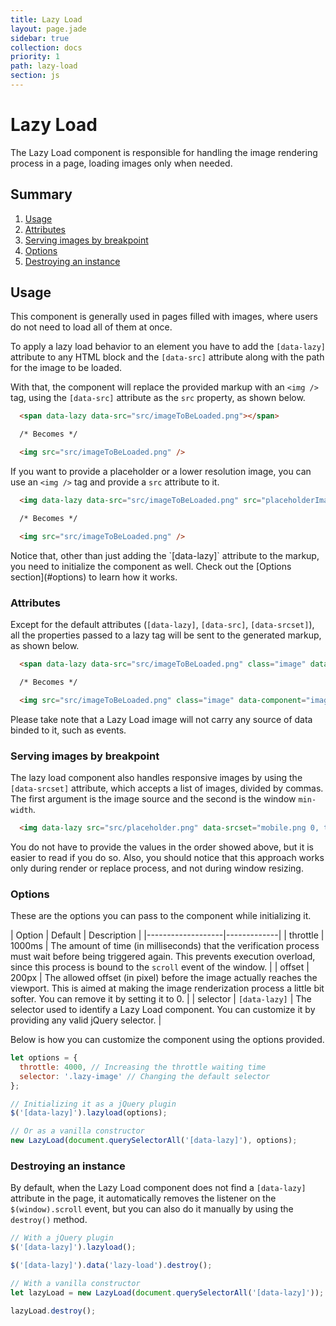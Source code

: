 ```yaml
---
title: Lazy Load
layout: page.jade
sidebar: true
collection: docs
priority: 1
path: lazy-load
section: js
---
```


# Lazy Load
<p class="lead">
  The Lazy Load component is responsible for handling the image rendering
  process in a page, loading images only when needed.
</p>

## Summary
1. [Usage](#usage)
1. [Attributes](#attributes)
1. [Serving images by breakpoint](#serving-images-by-breakpoint)
1. [Options](#options)
1. [Destroying an instance](#destroying-an-instance)

## Usage
This component is generally used in pages filled with images, where users do not need to load all of them at once.

To apply a lazy load behavior to an element you have to add the `[data-lazy]`
attribute to any HTML block and the `[data-src]` attribute along with the path for the image to be loaded.  

With that, the component will replace the provided markup with an `<img />` tag,
using the `[data-src]` attribute as the `src` property, as shown below.

```html
  <span data-lazy data-src="src/imageToBeLoaded.png"></span>

  /* Becomes */

  <img src="src/imageToBeLoaded.png" />
```

If you want to provide a placeholder or a lower resolution image, you can use
an `<img />` tag and provide a `src` attribute to it.

```html
  <img data-lazy data-src="src/imageToBeLoaded.png" src="placeholderImage.png"/>

  /* Becomes */

  <img src="src/imageToBeLoaded.png" />
```

<p class="notification notification-warning">
  Notice that, other than just adding the `[data-lazy]` attribute to the markup,
  you need to initialize the component as well.
  Check out the [Options section](#options) to learn how it works.
</p>

### Attributes
Except for the default attributes (`[data-lazy]`, `[data-src]`, `[data-srcset]`),
all the properties passed to a lazy tag will be sent to the generated markup, as shown below.

```html
  <span data-lazy data-src="src/imageToBeLoaded.png" class="image" data-component="image"></span>

  /* Becomes */

  <img src="src/imageToBeLoaded.png" class="image" data-component="image" />
```
<p class="notification notification-warning">
  Please take note that a Lazy Load image will not carry any source of data binded to it, such as events.
</p>


### Serving images by breakpoint
The lazy load component also handles responsive images by using the `[data-srcset]`
attribute, which accepts a list of images, divided by commas. The first argument
is the image source and the second is the window `min-width`.

```html
  <img data-lazy src="src/placeholder.png" data-srcset="mobile.png 0, tablet.png 768, desktop.png 1280"/>
```

<p class="notification notification-warning">
  You do not have to provide the values in the order showed above, but it is easier to read if you do so.  
  Also, you should notice that this approach works only during render or replace
  process, and not during window resizing.
</p>

### Options
These are the options you can pass to the component while initializing it.

| Option            | Default | Description |
|-------------------|-------------|
| throttle | 1000ms     | The amount of time (in milliseconds) that the verification process must wait before being triggered again. This prevents execution overload, since this process is bound to the `scroll` event of the window. |
| offset | 200px       | The allowed offset (in pixel) before the image actually reaches the viewport. This is aimed at making the image renderization process a little bit softer. You can remove it by setting it to 0. |
| selector | `[data-lazy]` | The selector used to identify a Lazy Load component. You can customize it by providing any valid jQuery selector. |

Below is how you can customize the component using the options provided.

```js
let options = {
  throttle: 4000, // Increasing the throttle waiting time
  selector: '.lazy-image' // Changing the default selector
};

// Initializing it as a jQuery plugin
$('[data-lazy]').lazyload(options);

// Or as a vanilla constructor
new LazyLoad(document.querySelectorAll('[data-lazy]'), options);
```

### Destroying an instance
By default, when the Lazy Load component does not find a `[data-lazy]` attribute in the page, it automatically removes the listener on the `$(window).scroll` event, but you can also do it manually by using the `destroy()` method.

```js
// With a jQuery plugin
$('[data-lazy]').lazyload();

$('[data-lazy]').data('lazy-load').destroy();
```

```js
// With a vanilla constructor
let lazyLoad = new LazyLoad(document.querySelectorAll('[data-lazy]'));

lazyLoad.destroy();
```
